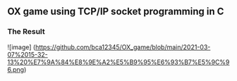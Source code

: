 ## OX game using TCP/IP socket programming in C


### The Result
![image] (https://github.com/bca12345/OX_game/blob/main/2021-03-07%2015-32-13%20%E7%9A%84%E8%9E%A2%E5%B9%95%E6%93%B7%E5%9C%96.png)
